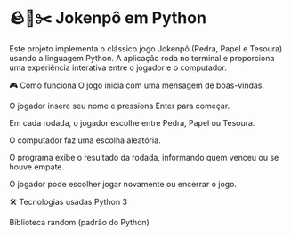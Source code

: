 # 🪨📄✂️ Jokenpô em Python
Este projeto implementa o clássico jogo Jokenpô (Pedra, Papel e Tesoura) usando a linguagem Python. A aplicação roda no terminal e proporciona uma experiência interativa entre o jogador e o computador.

🎮 Como funciona
O jogo inicia com uma mensagem de boas-vindas.

O jogador insere seu nome e pressiona Enter para começar.

Em cada rodada, o jogador escolhe entre Pedra, Papel ou Tesoura.

O computador faz uma escolha aleatória.

O programa exibe o resultado da rodada, informando quem venceu ou se houve empate.

O jogador pode escolher jogar novamente ou encerrar o jogo.

🛠 Tecnologias usadas
Python 3

Biblioteca random (padrão do Python)
